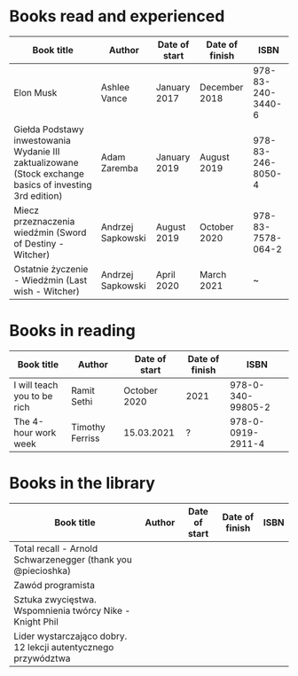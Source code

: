# Books read and experienced

Book title | Author | Date of start | Date of finish | ISBN |
-----------|--------|---------------|----------------|------|
Elon Musk | Ashlee Vance | January 2017 | December 2018 | 978-83-240-3440-6
Giełda Podstawy inwestowania Wydanie III zaktualizowane (Stock exchange basics of investing 3rd edition) | Adam Zaremba | January 2019 | August 2019 | 978-83-246-8050-4
Miecz przeznaczenia wiedźmin (Sword of Destiny - Witcher) | Andrzej Sapkowski | August 2019 |  October 2020 | 978-83-7578-064-2 | 
Ostatnie życzenie - Wiedźmin (Last wish - Witcher) | Andrzej Sapkowski | April 2020 |  March 2021 | ~ | 



# Books in reading
Book title | Author | Date of start | Date of finish | ISBN |
-----------|--------|---------------|----------------|------|
I will teach you to be rich | Ramit Sethi | October 2020 | 2021 | 978-0-340-99805-2
The 4-hour work week | Timothy Ferriss | 15.03.2021 | ? | 978-0-0919-2911-4

# Books in the library

Book title | Author | Date of start | Date of finish | ISBN |
-----------|--------|---------------|----------------|------|
Total recall - Arnold Schwarzenegger (thank you @piecioshka) |   |   |   |  
Zawód programista | | | | 
Sztuka zwycięstwa. Wspomnienia twórcy Nike - Knight Phil | | | |
Lider wystarczająco dobry. 12 lekcji autentycznego przywództwa | | | |

